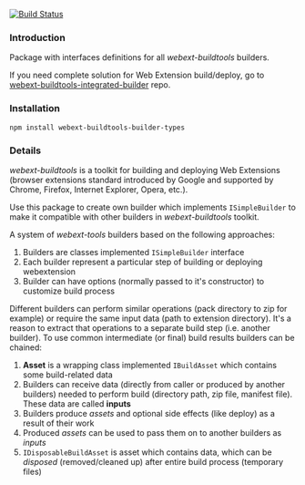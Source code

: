 [![Build Status](https://travis-ci.com/cardinalby/webext-buildtools-builder-types.svg?branch=master)](https://travis-ci.com/cardinalby/webext-buildtools-builder-types)
### Introduction
Package with interfaces definitions for all *webext-buildtools* builders.

If you need complete solution for Web Extension build/deploy, go to [webext-buildtools-integrated-builder](https://github.com/cardinalby/webext-buildtools-integrated-builder) repo.
### Installation
`npm install webext-buildtools-builder-types`
### Details
*webext-buildtools* is a toolkit for building and deploying Web Extensions (browser extensions standard introduced by Google and supported by Chrome, Firefox, Internet Explorer, Opera, etc.).

Use this package to create own builder which implements `ISimpleBuilder` to make it compatible with other builders in *webext-buildtools* toolkit.

A system of *webext-tools* builders based on the following approaches:
1. Builders are classes implemented `ISimpleBuilder` interface
2. Each builder represent a particular step of building or deploying webextension
3. Builder can have options (normally passed to it's constructor) to customize build process

Different builders can perform similar operations (pack directory to zip for example) or require the same input data (path to extension directory). 
It's a reason to extract that operations to a separate build step (i.e. another builder).
To use common intermediate (or final) build results builders can be chained:

1. **Asset** is a wrapping class implemented `IBuildAsset` which contains some build-related data
2. Builders can receive data (directly from caller or produced by another builders) needed to perform build (directory path, zip file, manifest file). These data are called **inputs**
3. Builders produce *assets* and optional side effects (like deploy) as a result of their work
4. Produced *assets* can be used to pass them on to another builders as *inputs*
5. `IDisposableBuildAsset` is asset which contains data, which can be *disposed* (removed/cleaned up) after entire build process (temporary files)